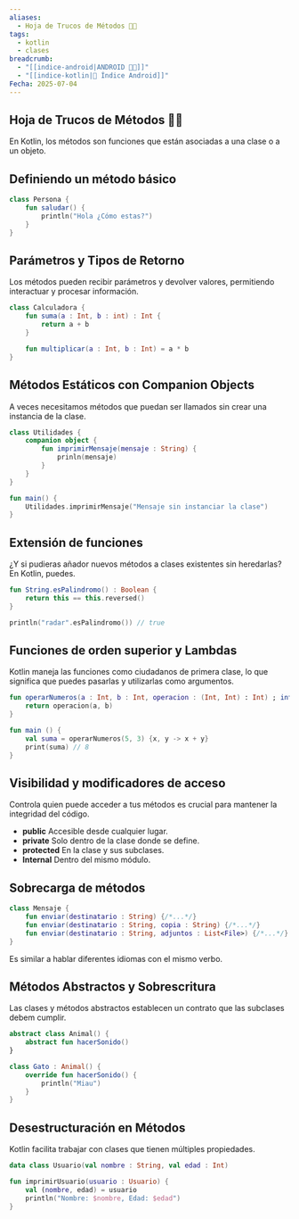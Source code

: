```yaml
---
aliases:
  - Hoja de Trucos de Métodos 🔗🔑
tags:
  - kotlin
  - clases
breadcrumb:
  - "[[indice-android|ANDROID 🤖🔗]]"
  - "[[indice-kotlin|📱 Índice Android]]"
Fecha: 2025-07-04
---
```

## Hoja de Trucos de Métodos 🔗🔑

En Kotlin, los métodos son funciones que están asociadas a una clase o a un objeto.

## Definiendo un método básico

```kotlin
class Persona {
	fun saludar() {
		println("Hola ¿Cómo estas?")
	}
}
```

## Parámetros y Tipos de Retorno

Los métodos pueden recibir parámetros y devolver valores, permitiendo interactuar y procesar información.

```kotlin
class Calculadora {
	fun suma(a : Int, b : int) : Int {
		return a + b
	}

	fun multiplicar(a : Int, b : Int) = a * b
}
```

## Métodos Estáticos con Companion Objects

A veces necesitamos métodos que puedan ser llamados sin crear una instancia de la clase.

```kotlin
class Utilidades {
	companion object {
		fun imprimirMensaje(mensaje : String) {
			prinln(mensaje)
		}
	}
}

fun main() {
	Utilidades.imprimirMensaje("Mensaje sin instanciar la clase")
}
```

## Extensión de funciones

¿Y si pudieras añador nuevos métodos a clases existentes sin heredarlas? En Kotlin, puedes.

```kotlin
fun String.esPalindromo() : Boolean {
	return this == this.reversed()
}

println("radar".esPalindromo()) // true
```

## Funciones de orden superior y Lambdas

Kotlin maneja las funciones como ciudadanos de primera clase, lo que significa que puedes pasarlas y utilizarlas como argumentos.

```kotlin
fun operarNumeros(a : Int, b : Int, operacion : (Int, Int) : Int) ; int {
	return operacion(a, b)
}

fun main () {
	val suma = operarNumeros(5, 3) {x, y -> x + y}
	print(suma) // 8
}
```

## Visibilidad y modificadores de acceso

Controla quien puede acceder a tus métodos es crucial para mantener la integridad del código.

- **public** Accesible desde cualquier lugar.
- **private** Solo dentro de la clase donde se define.
- **protected** En la clase y sus subclases.
- **Internal** Dentro del mismo módulo.

## Sobrecarga de métodos

```kotlin
class Mensaje {
	fun enviar(destinatario : String) {/*...*/}
	fun enviar(destinatario : String, copia : String) {/*...*/}
	fun enviar(destinatario : String, adjuntos : List<File>) {/*...*/}
}
```

Es similar a hablar diferentes idiomas con el mismo verbo.

## Métodos Abstractos y Sobrescritura

Las clases y métodos abstractos establecen un contrato que las subclases debem cumplir.

```kotlin
abstract class Animal() {
	abstract fun hacerSonido()
}

class Gato : Animal() {
	override fun hacerSonido() {
		println("Miau")
	}
} 
```

## Desestructuración en Métodos

Kotlin facilita trabajar con clases que tienen múltiples propiedades.

```kotlin
data class Usuario(val nombre : String, val edad : Int)

fun imprimirUsuario(usuario : Usuario) {
	val (nombre, edad) = usuario
	println("Nombre: $nombre, Edad: $edad")
}
```